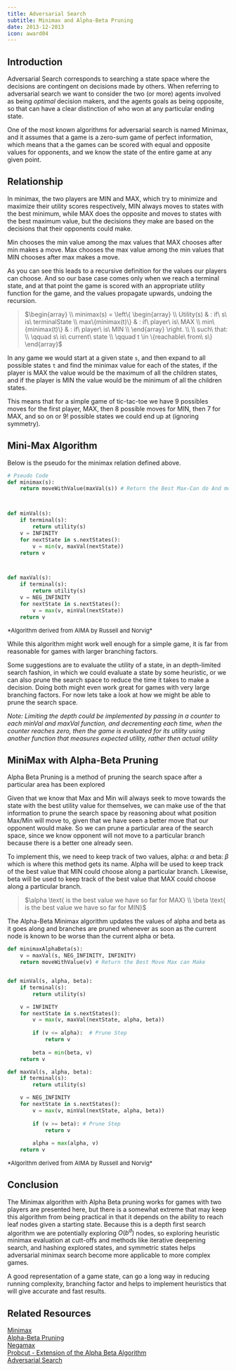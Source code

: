 ```yaml
---
title: Adversarial Search
subtitle: Minimax and Alpha-Beta Pruning
date: 2013-12-2013
icon: award04
---
```

## Introduction

Adversarial Search corresponds to searching a state space where the decisions
are contingent on decisions made by others. When referring to adversarial search 
we want to consider the two (or more) agents involved as being *optimal* decision
makers, and the agents goals as being opposite, so that can have a clear distinction
of who won at any particular ending state.

One of the most known algorithms for adversarial search is named Minimax, and it 
assumes that a game is a zero-sum game of perfect information, which means that a the
games can be scored with equal and opposite values for opponents, and we know the state
of the entire game at any given point.

## Relationship

In minimax, the two players are MIN and MAX, which try to minimize and maximize their 
utility scores respectively, MIN always moves to states with the best minimum, while 
MAX does the opposite and moves to states with the best maximum value, but the decisions 
they make are based on the decisions that their opponents could make.

Min chooses the min value among the max values that MAX chooses after min makes a move.
Max chooses the max value among the min values that MIN chooses after max makes a move.

As you can see this leads to a recursive definition for the values our players can choose.
And so our base case comes only when we reach a terminal state, and at that point the
game is scored with an appropriate utility function for the game, and the values propagate
upwards, undoing the recursion.

> $\begin{array} \\
        minimax(s) = \left\{
                \begin{array} \\
                Utility(s) & : if\ s\ is\ terminalState \\
                max\{minimax(t)\} & : if\ player\ is\ MAX \\
                min\{minimax(t)\} & : if\ player\ is\ MIN \\
                \end{array}
             \right. \\ 
             \\
        such\ that: \\ 
                \qquad s\ is\ current\ state \\
                \qquad t \in \{reachable\ from\ s\}
    \end{array}$


In any game we would start at a given state `s`, and then expand to all possible states `t`
and find the minimax value for each of the states, if the player is MAX the value would
be the maximum of all the children states, and if the player is MIN the value would be the
minimum of all the children states.

This means that for a simple game of tic-tac-toe we have 9 possibles moves for the first
player, MAX, then 8 possible moves for MIN, then 7 for MAX, and so on or 9! possible states we
could end up at (ignoring symmetry). 

## Mini-Max Algorithm

Below is the pseudo for the minimax relation defined above.
````python
# Pseudo Code
def minimax(s):    
    return moveWithValue(maxVal(s)) # Return the Best Max-Can do And move to Make



def minVal(s):
    if terminal(s):
        return utility(s)
    v = INFINITY
    for nextState in s.nextStates():
        v = min(v, maxVal(nextState))
    return v



def maxVal(s):
    if terminal(s):
        return utility(s)
    v = NEG_INFINITY
    for nextState in s.nextStates():
        v = max(v, minVal(nextState))
    return v      
````
<span style="font-size:small;">\*Algorithm derived from AIMA by Russell and Norvig\*</span>

While this algorithm might work well enough for a simple game, it is far from reasonable
for games with larger branching factors.

Some suggestions are to evaluate the utility of a state, in an depth-limited search fashion,
in which we could evaluate a state by some heuristic, or we can also prune the search space 
to reduce the time it takes to make a decision. Doing both might even work great for
games with very large branching factors. For now lets take a look at how we might be able to 
prune the search space.

*Note: Limiting the depth could be implemented by passing in a counter to each minVal and maxVal
function, and decrementing each time, when the counter reaches zero, then the game is evaluated for
its utility using another function that measures expected utility, rather then actual utility*

## MiniMax with Alpha-Beta Pruning

Alpha Beta Pruning is a method of pruning the search space after a particular area has been explored

Given that we know that Max and Min will always seek to move towards the state with the
best utility value for themselves, we can make use of the that information to prune 
the search space by reasoning about what position Max/Min will move to, given that we have
seen a better move that our opponent would make. So we can prune a particular area of the
search space, since we know opponent will not move to a particular branch because there is a 
better one already seen. 

To implement this, we need to keep track of two values, alpha: $\alpha$ and beta: $\beta$ which is where
this method gets its name. Alpha will be used to keep track of the best value that MIN could choose along a particular branch.
Likewise, beta will be used to keep track of the best value that MAX could choose along a particular branch.

> $\alpha \text{ is the best value we have so far for MAX} \\
\beta \text{ is the best value we have so far for MIN}$

The Alpha-Beta Minimax algorithm updates the values of alpha and beta as it goes along and 
branches are pruned whenever as soon as the current node is known to be worse than the current 
alpha or beta.



````python
def minimaxAlphaBeta(s):
    v = maxVal(s, NEG_INFINITY, INFINITY)
    return moveWithValue(v) # Return the Best Move Max can Make


def minVal(s, alpha, beta):
    if terminal(s):
        return utility(s)

    v = INFINITY
    for nextState in s.nextStates():
        v = max(v, maxVal(nextState, alpha, beta))
        
        if (v <= alpha):  # Prune Step
            return v 
        
        beta = min(beta, v)
    return v

def maxVal(s, alpha, beta):
    if terminal(s):
        return utility(s)

    v = NEG_INFINITY
    for nextState in s.nextStates():
        v = max(v, minVal(nextState, alpha, beta))
        
        if (v >= beta): # Prune Step
            return v 
        
        alpha = max(alpha, v)
    return v
````
<span style="font-size:small;">\*Algorithm derived from AIMA by Russell and Norvig\*</span>

## Conclusion

The Minimax algorithm with Alpha Beta pruning works for games with two players are presented
here, but there is a somewhat extreme that may keep this algorithm from being practical in 
that it depends on the ability to reach leaf nodes given a starting state. Because this is
a depth first search algorithm we are potentially exploring $O(b^d)$ nodes, so exploring 
heuristic minimax evaluation at cutt-offs and methods like iterative deepening search, and 
hashing explored states, and symmetric states helps adversarial minimax search become more
applicable to more complex games. 

A good representation of a game state, can go a long way in reducing running complexity, 
branching factor and helps to implement heuristics that will give accurate and fast results. 

## Related Resources
[Minimax](http://en.wikipedia.org/wiki/Minimax)<br>
[Alpha-Beta Pruning](http://en.wikipedia.org/wiki/Alpha%E2%80%93beta_pruning)<br>
[Negamax](http://en.wikipedia.org/wiki/Negamax)<br>
[Probcut - Extension of the Alpha Beta Algorithm](http://wiki.cs.pdx.edu/cs542/papers/buro/probcut.pdf)<br>
[Adversarial Search](Puzzle://en.wikipedia.org/wiki/Eight_queens_puzzle)